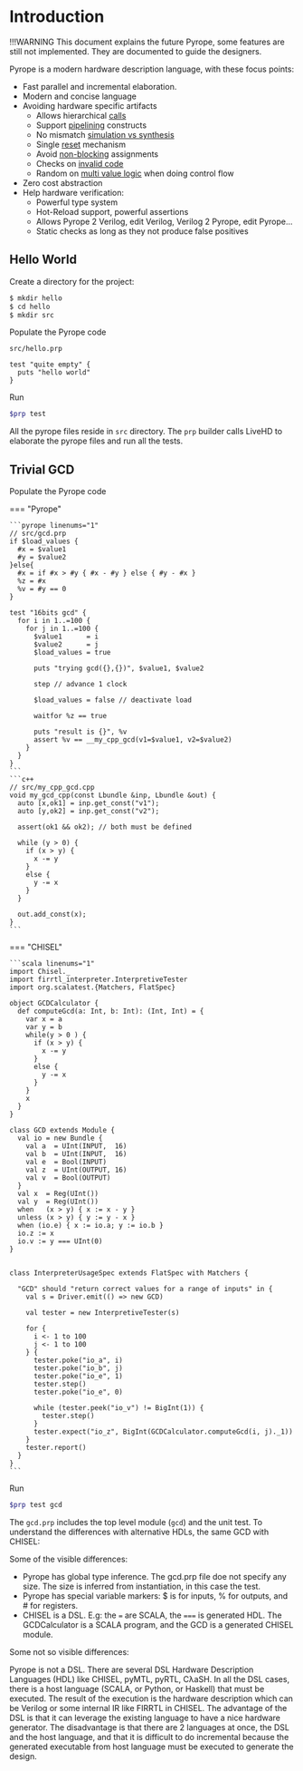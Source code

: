 # Introduction

!!!WARNING
    This document explains the future Pyrope, some features are still not
    implemented. They are documented to guide the designers.

Pyrope is a modern hardware description language, with these focus points:

* Fast parallel and incremental elaboration. 
* Modern and concise language
* Avoiding hardware specific artifacts
    - Allows hierarchical [calls](00-hwdesign.md#hierarchy-calls)
    - Support [pipelining](00-hwdesign.md#pipelining) constructs
    - No mismatch [simulation vs synthesis](00-hwdesign.md#simulation-vs-synthesis)
    - Single [reset](00-hwdesign.md#reset) mechanism
    - Avoid [non-blocking](00-hwdesign.md#non-blocking-assignments) assignments
    - Checks on [invalid code](00-hwdesign.md#invalid-code)
    - Random on [multi value logic](00-hwdesign.md#multi-value-logic) when doing control flow
* Zero cost abstraction
* Help hardware verification:
    - Powerful type system
    - Hot-Reload support, powerful assertions
    - Allows Pyrope 2 Verilog, edit Verilog, Verilog 2 Pyrope, edit Pyrope...
    - Static checks as long as they not produce false positives


## Hello World

Create a directory for the project:
```bash
$ mkdir hello
$ cd hello
$ mkdir src
```

Populate the Pyrope code

`src/hello.prp`
```
test "quite empty" {
  puts "hello world"
}
```

Run
```bash
$prp test
```

All the pyrope files reside in `src` directory. The `prp` builder calls LiveHD to
elaborate the pyrope files and run all the tests.


## Trivial GCD

Populate the Pyrope code

=== "Pyrope"

    ```pyrope linenums="1"
    // src/gcd.prp
    if $load_values {
      #x = $value1
      #y = $value2
    }else{
      #x = if #x > #y { #x - #y } else { #y - #x }
      %z = #x
      %v = #y == 0
    }

    test "16bits gcd" {
      for i in 1..=100 {
        for j in 1..=100 {
          $value1      = i
          $value2      = j
          $load_values = true

          puts "trying gcd({},{})", $value1, $value2

          step // advance 1 clock

          $load_values = false // deactivate load

          waitfor %z == true

          puts "result is {}", %v
          assert %v == __my_cpp_gcd(v1=$value1, v2=$value2)
        }
      }
    }
    ```
    ```c++
    // src/my_cpp_gcd.cpp
    void my_gcd_cpp(const Lbundle &inp, Lbundle &out) {
      auto [x,ok1] = inp.get_const("v1");
      auto [y,ok2] = inp.get_const("v2");

      assert(ok1 && ok2); // both must be defined

      while (y > 0) {
        if (x > y) {
          x -= y
        }
        else {
          y -= x
        }
      }

      out.add_const(x);
    }
    ```

=== "CHISEL"

    ```scala linenums="1"
    import Chisel._
    import firrtl_interpreter.InterpretiveTester
    import org.scalatest.{Matchers, FlatSpec}

    object GCDCalculator {
      def computeGcd(a: Int, b: Int): (Int, Int) = {
        var x = a
        var y = b
        while(y > 0 ) {
          if (x > y) {
            x -= y
          }
          else {
            y -= x
          }
        }
        x
      }
    }

    class GCD extends Module {
      val io = new Bundle {
        val a  = UInt(INPUT,  16)
        val b  = UInt(INPUT,  16)
        val e  = Bool(INPUT)
        val z  = UInt(OUTPUT, 16)
        val v  = Bool(OUTPUT)
      }
      val x  = Reg(UInt())
      val y  = Reg(UInt())
      when   (x > y) { x := x - y }
      unless (x > y) { y := y - x }
      when (io.e) { x := io.a; y := io.b }
      io.z := x
      io.v := y === UInt(0)
    }


    class InterpreterUsageSpec extends FlatSpec with Matchers {

      "GCD" should "return correct values for a range of inputs" in {
        val s = Driver.emit(() => new GCD)

        val tester = new InterpretiveTester(s)

        for {
          i <- 1 to 100
          j <- 1 to 100
        } {
          tester.poke("io_a", i)
          tester.poke("io_b", j)
          tester.poke("io_e", 1)
          tester.step()
          tester.poke("io_e", 0)

          while (tester.peek("io_v") != BigInt(1)) {
            tester.step()
          }
          tester.expect("io_z", BigInt(GCDCalculator.computeGcd(i, j)._1))
        }
        tester.report()
      }
    }
    ```


Run
```bash
$prp test gcd
```

The `gcd.prp` includes the top level module (`gcd`) and the unit test. To understand the differences
with alternative HDLs, the same GCD with CHISEL:


Some of the visible differences:

* Pyrope has global type inference. The gcd.prp file doe not specify any size. The size
is inferred from instantiation, in this case the test.
* Pyrope has special variable markers: $ is for inputs, % for outputs, and # for registers.
* CHISEL is a DSL. E.g: the `=` are SCALA, the `===` is generated HDL. The GCDCalculator is
a SCALA program, and the GCD is a generated CHISEL module.


Some not so visible differences:

Pyrope is not a DSL. There are several DSL Hardware Description Languages (HDL)
like CHISEL, pyMTL, pyRTL, CλaSH. In all the DSL cases, there is a host
language (SCALA, or Python, or Haskell) that must be executed. The result of
the execution is the hardware description which can be Verilog or some internal
IR like FIRRTL in CHISEL. The advantage of the DSL is that it can leverage the
existing language to have a nice hardware generator. The disadvantage is that
there are 2 languages at once, the DSL and the host language, and that it is
difficult to do incremental because the generated executable from host language
must be executed to generate the design.

